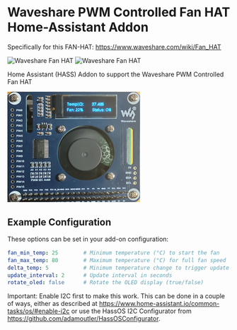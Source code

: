 # Waveshare PWM Controlled Fan HAT Home-Assistant Addon

Specifically for this FAN-HAT: <https://www.waveshare.com/wiki/Fan_HAT>

<img src="https://www.waveshare.com/media/catalog/product/cache/1/image/800x800/9df78eab33525d08d6e5fb8d27136e95/f/a/fan-hat-1.jpg" alt="Waveshare Fan HAT" width="300"/>
<img src="https://www.waveshare.com/media/catalog/product/cache/1/image/800x800/9df78eab33525d08d6e5fb8d27136e95/f/a/fan-hat-4.jpg" alt="Waveshare Fan HAT" width="300"/>

Home Assistant (HASS) Addon to support the Waveshare PWM Controlled Fan HAT

<img alt="waveshare_screen.png" src="waveshare_screen.png" alt="Waveshare Fan HAT" width="300"/>

## Example Configuration

These options can be set in your add-on configuration:

```yaml
fan_min_temp: 25        # Minimum temperature (°C) to start the fan
fan_max_temp: 80        # Maximum temperature (°C) for full fan speed
delta_temp: 5           # Minimum temperature change to trigger update
update_interval: 2      # Update interval in seconds
rotate_oled: false      # Rotate the OLED display (true/false)
```

Important: Enable I2C first to make this work. This can be done in a couple of ways, either as described
at <https://www.home-assistant.io/common-tasks/os/#enable-i2c> or use the HassOS I2C Configurator
from <https://github.com/adamoutler/HassOSConfigurator>.

